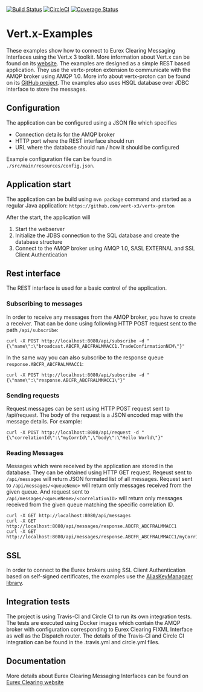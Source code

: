 [![Build Status](https://travis-ci.org/Eurex-Clearing-Messaging-Interfaces/Vert.x-Examples.svg?branch=master)](https://travis-ci.org/Eurex-Clearing-Messaging-Interfaces/Vert.x-Examples) [![CircleCI](https://circleci.com/gh/Eurex-Clearing-Messaging-Interfaces/Vert.x-Examples.svg?style=shield)](https://circleci.com/gh/Eurex-Clearing-Messaging-Interfaces/Vert.x-Examples)
[![Coverage Status](https://coveralls.io/repos/github/Eurex-Clearing-Messaging-Interfaces/Vert.x-Examples/badge.svg?branch=master)](https://coveralls.io/github/Eurex-Clearing-Messaging-Interfaces/Vert.x-Examples?branch=master)

# Vert.x-Examples

These examples show how to connect to Eurex Clearing Messaging Interfaces using the Vert.x 3 toolkit. More information about Vert.x can be found on its [website](http://vertx.io/). The examples are designed as a simple REST based application. They use the vertx-proton extension to communicate with the AMQP broker using AMQP 1.0. More info about vertx-proton can be found on its [GitHub project](https://github.com/vert-x3/vertx-proton). The examples also uses HSQL database over JDBC interface to store the messages.

## Configuration

The application can be configured using a JSON file which specifies
- Connection details for the AMQP broker
- HTTP port where the REST interface should run
- URL where the database should run / how it should be configured

Example configuration file can be found in `./src/main/resources/config.json`.

## Application start

The application can be build using `mvn package` command and started as a regular Java application:
`https://github.com/vert-x3/vertx-proton`

After the start, the application will
1) Start the webserver
2) Initialize the JDBS connection to the SQL database and create the database structure
3) Connect to the AMQP broker using AMQP 1.0, SASL EXTERNAL and SSL Client Authentication

## Rest interface

The REST interface is used for a basic control of the application.

### Subscribing to messages

In order to receive any messages from the AMQP broker, you have to create a receiver. That can be done using following HTTP POST request sent to the path `/api/subscribe`:
```
curl -X POST http://localhost:8080/api/subscribe -d "{\"name\":\"broadcast.ABCFR_ABCFRALMMACC1.TradeConfirmationNCM\"}"
```

In the same way you can also subscribe to the response queue `response.ABCFR_ABCFRALMMACC1`:
```
curl -X POST http://localhost:8080/api/subscribe -d "{\"name\":\"response.ABCFR_ABCFRALMMACC1\"}"
```

### Sending requests

Request messages can be sent using HTTP POST request sent to /api/request. The body of the request is a JSON encoded map with the message details. For example:

```
curl -X POST http://localhost:8080/api/request -d "{\"correlationId\":\"myCorrId\",\"body\":\"Hello World\"}"
```

### Reading Messages

Messages which were received by the application are stored in the database. They can be obtained using HTTP GET request. Reqeust sent to `/api/messages` will return JSON formated list of all messages. Request sent to `/api/messages/<queueNeme>` will return only messages received from the given queue. And request sent to `/api/messages/<queueNeme>/<correlationID>` will return only messages received from the given queue matching the specific correlation ID.
```
curl -X GET http://localhost:8080/api/messages
curl -X GET http://localhost:8080/api/messages/response.ABCFR_ABCFRALMMACC1
curl -X GET http://localhost:8080/api/messages/response.ABCFR_ABCFRALMMACC1/myCorrId
```

## SSL

In order to connect to the Eurex brokers using SSL Client Authentication based on self-signed certificates, the examples use the [AliasKeyManagaer library](http://aliaskeymanager.scholz.cz/).

## Integration tests

The project is using Travis-CI and Circle CI to run its own integration tests. The tests are executed using Docker images which contain the AMQP broker with configuration corresponding to Eurex Clearing FIXML Interface as well as the Dispatch router. The details of the Travis-CI and Circle CI integration can be found in the .travis.yml and circle.yml files.

## Documentation

More details about Eurex Clearing Messaging Interfaces can be found on [Eurex Clearing website](http://www.eurexclearing.com/clearing-en/technology/eurex-release14/system-documentation/system-documentation/861464?frag=861450)

